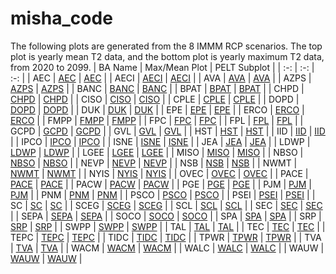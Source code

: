 # misha_code
The following plots are generated from the 8 IMMM RCP scenarios. The top plot is yearly mean T2 data, and the bottom plot is yearly maximum T2 data, from 2020 to 2099.
| BA Name | Max/Mean Plot | PELT Subplot |
| :-: | :-: | :-: |
| AEC | [AEC](yearly_max_mean_plots/maxes_means_AEC.png) | [AEC](six_pelt_subplots/sixsubplot_AEC_pen_9.png) |
| AECI | [AECI](yearly_max_mean_plots/maxes_means_AECI.png) | [AECI](six_pelt_subplots/sixsubplot_AECI_pen_9.png) |
| AVA | [AVA](yearly_max_mean_plots/maxes_means_AVA.png) | [AVA](six_pelt_subplots/sixsubplot_AVA_pen_9.png) |
| AZPS | [AZPS](yearly_max_mean_plots/maxes_means_AZPS.png) | [AZPS](six_pelt_subplots/sixsubplot_AZPS_pen_9.png) |
| BANC | [BANC](yearly_max_mean_plots/maxes_means_BANC.png) | [BANC](six_pelt_subplots/sixsubplot_BANC_pen_9.png) |
| BPAT | [BPAT](yearly_max_mean_plots/maxes_means_BPAT.png) | [BPAT](six_pelt_subplots/sixsubplot_BPAT_pen_9.png) |
| CHPD | [CHPD](yearly_max_mean_plots/maxes_means_CHPD.png) | [CHPD](six_pelt_subplots/sixsubplot_CHPD_pen_9.png) |
| CISO | [CISO](yearly_max_mean_plots/maxes_means_CISO.png) | [CISO](six_pelt_subplots/sixsubplot_CISO_pen_9.png) |
| CPLE | [CPLE](yearly_max_mean_plots/maxes_means_CPLE.png) | [CPLE](six_pelt_subplots/sixsubplot_CPLE_pen_9.png) |
| DOPD | [DOPD](yearly_max_mean_plots/maxes_means_DOPD.png) | [DOPD](six_pelt_subplots/sixsubplot_DOPD_pen_9.png) |
| DUK | [DUK](yearly_max_mean_plots/maxes_means_DUK.png) | [DUK](six_pelt_subplots/sixsubplot_DUK_pen_9.png) |
| EPE | [EPE](yearly_max_mean_plots/maxes_means_EPE.png) | [EPE](six_pelt_subplots/sixsubplot_EPE_pen_9.png) |
| ERCO | [ERCO](yearly_max_mean_plots/maxes_means_ERCO.png) | [ERCO](six_pelt_subplots/sixsubplot_ERCO_pen_9.png) |
| FMPP | [FMPP](yearly_max_mean_plots/maxes_means_FMPP.png) | [FMPP](six_pelt_subplots/sixsubplot_FMPP_pen_9.png) |
| FPC | [FPC](yearly_max_mean_plots/maxes_means_FPC.png) | [FPC](six_pelt_subplots/sixsubplot_FPC_pen_9.png) |
| FPL | [FPL](yearly_max_mean_plots/maxes_means_FPL.png) | [FPL](six_pelt_subplots/sixsubplot_FPL_pen_9.png) |
| GCPD | [GCPD](yearly_max_mean_plots/maxes_means_GCPD.png) | [GCPD](six_pelt_subplots/sixsubplot_GCPD_pen_9.png) |
| GVL | [GVL](yearly_max_mean_plots/maxes_means_GVL.png) | [GVL](six_pelt_subplots/sixsubplot_GVL_pen_9.png) |
| HST | [HST](yearly_max_mean_plots/maxes_means_HST.png) | [HST](six_pelt_subplots/sixsubplot_HST_pen_9.png) |
| IID | [IID](yearly_max_mean_plots/maxes_means_IID.png) | [IID](six_pelt_subplots/sixsubplot_IID_pen_9.png) |
| IPCO | [IPCO](yearly_max_mean_plots/maxes_means_IPCO.png) | [IPCO](six_pelt_subplots/sixsubplot_IPCO_pen_9.png) |
| ISNE | [ISNE](yearly_max_mean_plots/maxes_means_ISNE.png) | [ISNE](six_pelt_subplots/sixsubplot_ISNE_pen_9.png) |
| JEA | [JEA](yearly_max_mean_plots/maxes_means_JEA.png) | [JEA](six_pelt_subplots/sixsubplot_JEA_pen_9.png) |
| LDWP | [LDWP](yearly_max_mean_plots/maxes_means_LDWP.png) | [LDWP](six_pelt_subplots/sixsubplot_LDWP_pen_9.png) |
| LGEE | [LGEE](yearly_max_mean_plots/maxes_means_LGEE.png) | [LGEE](six_pelt_subplots/sixsubplot_LGEE_pen_9.png) |
| MISO | [MISO](yearly_max_mean_plots/maxes_means_MISO.png) | [MISO](six_pelt_subplots/sixsubplot_MISO_pen_9.png) |
| NBSO | [NBSO](yearly_max_mean_plots/maxes_means_NBSO.png) | [NBSO](six_pelt_subplots/sixsubplot_NBSO_pen_9.png) |
| NEVP | [NEVP](yearly_max_mean_plots/maxes_means_NEVP.png) | [NEVP](six_pelt_subplots/sixsubplot_NEVP_pen_9.png) |
| NSB | [NSB](yearly_max_mean_plots/maxes_means_NSB.png) | [NSB](six_pelt_subplots/sixsubplot_NSB_pen_9.png) |
| NWMT | [NWMT](yearly_max_mean_plots/maxes_means_NWMT.png) | [NWMT](six_pelt_subplots/sixsubplot_NWMT_pen_9.png) |
| NYIS | [NYIS](yearly_max_mean_plots/maxes_means_NYIS.png) | [NYIS](six_pelt_subplots/sixsubplot_NYIS_pen_9.png) |
| OVEC | [OVEC](yearly_max_mean_plots/maxes_means_OVEC.png) | [OVEC](six_pelt_subplots/sixsubplot_OVEC_pen_9.png) |
| PACE | [PACE](yearly_max_mean_plots/maxes_means_PACE.png) | [PACE](six_pelt_subplots/sixsubplot_PACE_pen_9.png) |
| PACW | [PACW](yearly_max_mean_plots/maxes_means_PACW.png) | [PACW](six_pelt_subplots/sixsubplot_PACW_pen_9.png) |
| PGE | [PGE](yearly_max_mean_plots/maxes_means_PGE.png) | [PGE](six_pelt_subplots/sixsubplot_PGE_pen_9.png) |
| PJM | [PJM](yearly_max_mean_plots/maxes_means_PJM.png) | [PJM](six_pelt_subplots/sixsubplot_PJM_pen_9.png) |
| PNM | [PNM](yearly_max_mean_plots/maxes_means_PNM.png) | [PNM](six_pelt_subplots/sixsubplot_PNM_pen_9.png) |
| PSCO | [PSCO](yearly_max_mean_plots/maxes_means_PSCO.png) | [PSCO](six_pelt_subplots/sixsubplot_PSCO_pen_9.png) |
| PSEI | [PSEI](yearly_max_mean_plots/maxes_means_PSEI.png) | [PSEI](six_pelt_subplots/sixsubplot_PSEI_pen_9.png) |
| SC | [SC](yearly_max_mean_plots/maxes_means_SC.png) | [SC](six_pelt_subplots/sixsubplot_SC_pen_9.png) |
| SCEG | [SCEG](yearly_max_mean_plots/maxes_means_SCEG.png) | [SCEG](six_pelt_subplots/sixsubplot_SCEG_pen_9.png) |
| SCL | [SCL](yearly_max_mean_plots/maxes_means_SCL.png) | [SCL](six_pelt_subplots/sixsubplot_SCL_pen_9.png) |
| SEC | [SEC](yearly_max_mean_plots/maxes_means_SEC.png) | [SEC](six_pelt_subplots/sixsubplot_SEC_pen_9.png) |
| SEPA | [SEPA](yearly_max_mean_plots/maxes_means_SEPA.png) | [SEPA](six_pelt_subplots/sixsubplot_SEPA_pen_9.png) |
| SOCO | [SOCO](yearly_max_mean_plots/maxes_means_SOCO.png) | [SOCO](six_pelt_subplots/sixsubplot_SOCO_pen_9.png) |
| SPA | [SPA](yearly_max_mean_plots/maxes_means_SPA.png) | [SPA](six_pelt_subplots/sixsubplot_SPA_pen_9.png) |
| SRP | [SRP](yearly_max_mean_plots/maxes_means_SRP.png) | [SRP](six_pelt_subplots/sixsubplot_SRP_pen_9.png) |
| SWPP | [SWPP](yearly_max_mean_plots/maxes_means_SWPP.png) | [SWPP](six_pelt_subplots/sixsubplot_SWPP_pen_9.png) |
| TAL | [TAL](yearly_max_mean_plots/maxes_means_TAL.png) | [TAL](six_pelt_subplots/sixsubplot_TAL_pen_9.png) |
| TEC | [TEC](yearly_max_mean_plots/maxes_means_TEC.png) | [TEC](six_pelt_subplots/sixsubplot_TEC_pen_9.png) |
| TEPC | [TEPC](yearly_max_mean_plots/maxes_means_TEPC.png) | [TEPC](six_pelt_subplots/sixsubplot_TEPC_pen_9.png) |
| TIDC | [TIDC](yearly_max_mean_plots/maxes_means_TIDC.png) | [TIDC](six_pelt_subplots/sixsubplot_TIDC_pen_9.png) |
| TPWR | [TPWR](yearly_max_mean_plots/maxes_means_TPWR.png) | [TPWR](six_pelt_subplots/sixsubplot_TPWR_pen_9.png) |
| TVA | [TVA](yearly_max_mean_plots/maxes_means_TVA.png) | [TVA](six_pelt_subplots/sixsubplot_TVA_pen_9.png) |
| WACM | [WACM](yearly_max_mean_plots/maxes_means_WACM.png) | [WACM](six_pelt_subplots/sixsubplot_WACM_pen_9.png) |
| WALC | [WALC](yearly_max_mean_plots/maxes_means_WALC.png) | [WALC](six_pelt_subplots/sixsubplot_WALC_pen_9.png) |
| WAUW | [WAUW](yearly_max_mean_plots/maxes_means_WAUW.png) | [WAUW](six_pelt_subplots/sixsubplot_WAUW_pen_9.png) |
